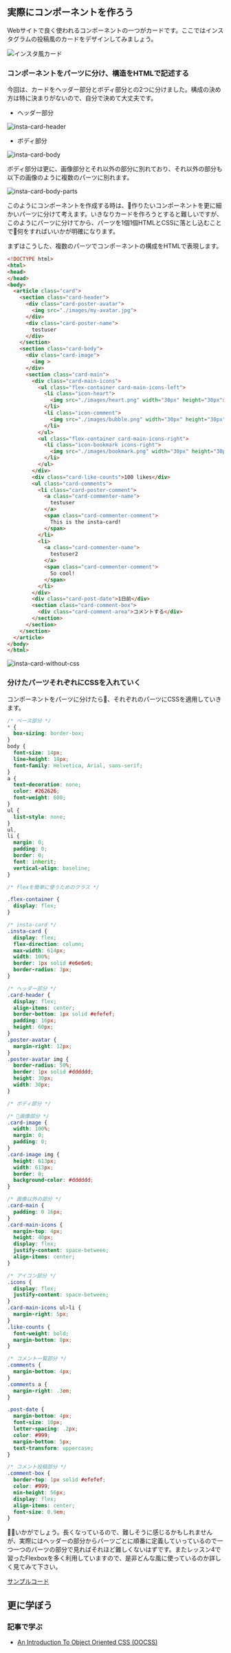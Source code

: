 ## 実際にコンポーネントを作ろう

Webサイトで良く使われるコンポーネントの一つがカードです。ここではインスタグラムの投稿風のカードをデザインしてみましょう。

![インスタ風カード](./images/insta-card1.png)

### コンポーネントをパーツに分け、構造をHTMLで記述する

今回は、カードをヘッダー部分とボディ部分との2つに分けました。構成の決め方は特に決まりがないので、自分で決めて大丈夫です。

- ヘッダー部分

![insta-card-header](./images/insta-card-header.png)

- ボディ部分

![insta-card-body](./images/insta-card-body.png)

ボディ部分は更に、画像部分とそれ以外の部分に別れており、それ以外の部分も以下の画像のように複数のパーツに別れます。

![insta-card-body-parts](./images/insta-card-body-parts.png)

このようにコンポーネントを作成する時は、作りたいコンポーネントを更に細かいパーツに分けて考えます。いきなりカードを作ろうとすると難しいですが、このようにパーツに分けてから、パーツを1個1個HTMLとCSSに落とし込むことで何をすればいいかが明確になります。

まずはこうした、複数のパーツでコンポーネントの構成をHTMLで表現します。

```html
<!DOCTYPE html>
<html>
<head>
</head>
<body>
  <article class="card">
    <section class="card-header">
      <div class="card-poster-avatar">
        <img src="./images/my-avatar.jpg">
      </div>
      <div class="card-poster-name">
        testuser
      </div>
    </section>
    <section class="card-body">
      <div class="card-image">
        <img >
      </div>
      <section class="card-main">
        <div class="card-main-icons">
          <ul class="flex-container card-main-icons-left">
            <li class="icon-heart">
              <img src="./images/heart.png" width="30px" height="30px">
            </li>
            <li class="icon-comment">
              <img src="./images/bubble.png" width="30px" height="30px">
            </li>
          </ul>
          <ul class="flex-container card-main-icons-right">
            <li class="icon-bookmark icons-right">
              <img src="./images/bookmark.png" width="30px" height="30px">
            </li>
          </ul>
        </div>
        <div class="card-like-counts">100 likes</div>
        <ul class="card-comments">
          <li class="card-poster-comment">
            <a class="card-commenter-name">
              testuser
            </a>
            <span class="card-commenter-comment">
              This is the insta-card!
            </span>
          </li>
          <li>
            <a class="card-commenter-name">
              testuser2
            </a>
            <span class="card-commenter-comment">
              So cool!
            </span>
          </li>
        </div>
        <div class="card-post-date">1日前</div>
        <section class="card-comment-box">
          <div class="card-comment-area">コメントする</div>
        </section>
      </section>
    </section>
  </article>
</body>
</html>
```

![insta-card-without-css](./images/insta-card-without-css.png)

### 分けたパーツそれぞれにCSSを入れていく

コンポーネントをパーツに分けたら、それぞれのパーツにCSSを適用していきます。

```css
/* ベース部分 */
* {
  box-sizing: border-box;
}
body {
  font-size: 14px;
  line-height: 18px;
  font-family: Helvetica, Arial, sans-serif;
}
a {
  text-decoration: none;
  color: #262626;
  font-weight: 600;
}
ul {
  list-style: none;
}
ul,
li {
  margin: 0;
  padding: 0;
  border: 0;
  font: inherit;
  vertical-align: baseline;
}

/* flexを簡単に使うためのクラス */

.flex-container {
  display: flex;
}

/* insta-card */
.insta-card {
  display: flex;
  flex-direction: column;
  max-width: 614px;
  width: 100%;
  border: 1px solid #e6e6e6;
  border-radius: 3px;
}

/* ヘッダー部分 */
.card-header {
  display: flex;
  align-items: center;
  border-bottom: 1px solid #efefef;
  padding: 16px;
  height: 60px;
}
.poster-avatar {
  margin-right: 12px;
}
.poster-avatar img {
  border-radius: 50%;
  border: 1px solid #dddddd;
  height: 30px;
  width: 30px;
}

/* ボディ部分 */

/* 画像部分 */
.card-image {
  width: 100%;
  margin: 0;
  padding: 0;
}
.card-image img {
  height: 613px;
  width: 613px;
  border: 0;
  background-color: #dddddd;
}

/* 画像以外の部分 */
.card-main {
  padding: 0 16px;
}
.card-main-icons {
  margin-top: 4px;
  height: 40px;
  display: flex;
  justify-content: space-between;
  align-items: center;
}

/* アイコン部分 */
.icons {
  display: flex;
  justify-content: space-between;
}
.card-main-icons ul>li {
  margin-right: 5px;
}
.like-counts {
  font-weight: bold;
  margin-bottom: 8px;
}

/* コメント一覧部分 */
.comments {
  margin-bottom: 4px;
}
.comments a {
  margin-right: .3em;
}

.post-date {
  margin-bottom: 4px;
  font-size: 10px;
  letter-spacing: .2px;
  color: #999;
  margin-bottom: 5px;
  text-transform: uppercase;
}

/* コメント投稿部分 */
.comment-box {
  border-top: 1px solid #efefef;
  color: #999;
  min-height: 56px;
  display: flex;
  align-items: center;
  font-size: 0.9em;
}
```

いかがでしょう。長くなっているので、難しそうに感じるかもしれませんが、実際にはヘッダーの部分からパーツごとに順番に定義していっているので一つ一つのパーツの部分で見ればそれほど難しくないはずです。またレッスン4で習ったFlexboxを多く利用していますので、是非どんな風に使っているのか詳しく見てみて下さい。

[サンプルコード](https://github.com/codegrit-jp-students/codegrit-html-css-lesson05-sample-insta-card)

## 更に学ぼう

### 記事で学ぶ

- [An Introduction To Object Oriented CSS (OOCSS)](https://www.smashingmagazine.com/2011/12/an-introduction-to-object-oriented-css-oocss/)
